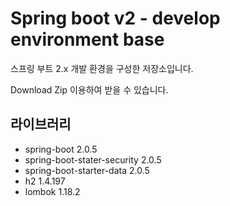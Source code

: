 # Spring boot v2 - develop environment base

스프링 부트 2.x 개발 환경을 구성한 저장소입니다.

Download Zip 이용하여 받을 수 있습니다.

## 라이브러리

- spring-boot 2.0.5
- spring-boot-stater-security 2.0.5
- spring-boot-starter-data 2.0.5
- h2 1.4.197
- lombok 1.18.2

